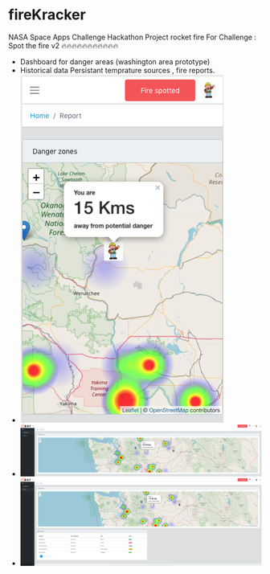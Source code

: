 # fireKracker
NASA Space Apps Challenge Hackathon Project rocket fire
For Challenge : Spot the fire v2 🔥🔥🔥🔥🔥🔥🔥🔥🔥🔥🔥
- Dashboard for danger areas (washington area prototype)
- Historical data Persistant temprature sources , fire reports.
- ![Test Image 2](screenshots/Screenshot&#32;2019-10-21&#32;at&#32;2.44.55&#32;p.m..png)
- ![Test Image 1](screenshots/Screenshot&#32;2019-10-21&#32;at&#32;2.14.34&#32;p.m..png)
- ![Test Image 2](screenshots/Screenshot&#32;2019-10-21&#32;at&#32;2.42.52&#32;p.m..png)
